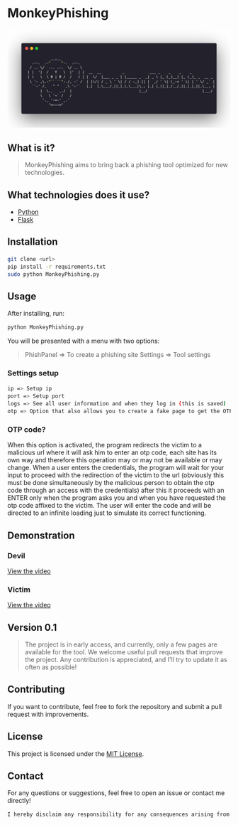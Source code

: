 # MonkeyPhishing

![MonkeyLogo.png](/img/MonkeyLogo.png)

## What is it?

> MonkeyPhishing aims to bring back a phishing tool optimized for new technologies.

## What technologies does it use?

- [Python](https://www.python.org/)
- [Flask](https://pypi.org/project/Flask/)

## Installation

```sh
git clone <url>
pip install -r requirements.txt
sudo python MonkeyPhishing.py
```

## Usage

After installing, run:

```sh
python MonkeyPhishing.py
```

You will be presented with a menu with two options:
> PhishPanel => To create a phishing site
> Settings => Tool settings

### Settings setup
```sh
ip => Setup ip
port => Setup port
logs => See all user information and when they log in (this is saved)
otp => Option that also allows you to create a fake page to get the OTP code
```

### OTP code?
When this option is activated, the program redirects the victim to a malicious url where it will ask him to enter an otp code, each site has its own way and therefore this operation may or may not be available or may change.
When a user enters the credentials, the program will wait for your input to proceed with the redirection of the victim to the url (obviously this must be done simultaneously by the malicious person to obtain the otp code through an access with the credentials) after this it proceeds with an ENTER only when the program asks you and when you have requested the otp code affixed to the victim.
The user will enter the code and will be directed to an infinite loading just to simulate its correct functioning.

## Demonstration

### Devil
[View the video](img/PC.mp4)
### Victim
[View the video](img/MOBILE.mp4)
## Version 0.1

> The project is in early access, and currently, only a few pages are available for the tool.
> We welcome useful pull requests that improve the project. Any contribution is appreciated, and I'll try to update it as often as possible!

## Contributing

If you want to contribute, feel free to fork the repository and submit a pull request with improvements.

## License

This project is licensed under the [MIT License](LICENSE).

## Contact

For any questions or suggestions, feel free to open an issue or contact me directly!

```sh
I hereby disclaim any responsibility for any consequences arising from the use of this material or service. The user is solely responsible for their actions.P code
```
